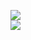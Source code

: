 [![](https://img.shields.io/badge/Made%20With-Github%20Spray-lightgrey.svg?style=for-the-badge&logo=github)](https://github.com/Annihil/github-spray#4182)  
[![](https://i.imgur.com/2DrTn0Z.gif)](https://github.com/Annihil/github-spray)